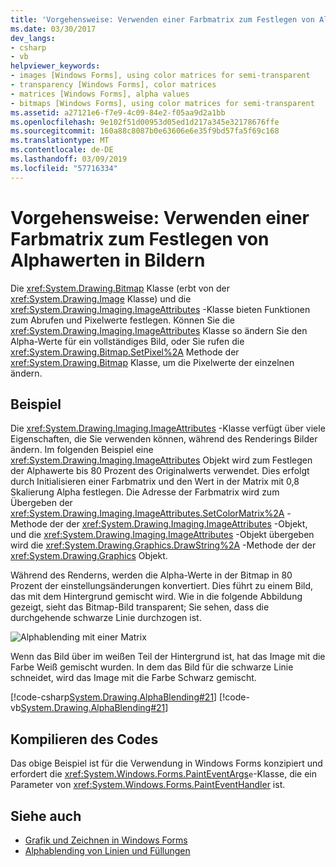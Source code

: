 ```yaml
---
title: 'Vorgehensweise: Verwenden einer Farbmatrix zum Festlegen von Alphawerten in Bildern'
ms.date: 03/30/2017
dev_langs:
- csharp
- vb
helpviewer_keywords:
- images [Windows Forms], using color matrices for semi-transparent
- transparency [Windows Forms], color matrices
- matrices [Windows Forms], alpha values
- bitmaps [Windows Forms], using color matrices for semi-transparent
ms.assetid: a27121e6-f7e9-4c09-84e2-f05aa9d2a1bb
ms.openlocfilehash: 9e102f51d00953d05ed1d217a345e32178676ffe
ms.sourcegitcommit: 160a88c8087b0e63606e6e35f9bd57fa5f69c168
ms.translationtype: MT
ms.contentlocale: de-DE
ms.lasthandoff: 03/09/2019
ms.locfileid: "57716334"
---
```

# <a name="how-to-use-a-color-matrix-to-set-alpha-values-in-images"></a>Vorgehensweise: Verwenden einer Farbmatrix zum Festlegen von Alphawerten in Bildern
Die <xref:System.Drawing.Bitmap> Klasse (erbt von der <xref:System.Drawing.Image> Klasse) und die <xref:System.Drawing.Imaging.ImageAttributes> -Klasse bieten Funktionen zum Abrufen und Pixelwerte festlegen. Können Sie die <xref:System.Drawing.Imaging.ImageAttributes> Klasse so ändern Sie den Alpha-Werte für ein vollständiges Bild, oder Sie rufen die <xref:System.Drawing.Bitmap.SetPixel%2A> Methode der <xref:System.Drawing.Bitmap> Klasse, um die Pixelwerte der einzelnen ändern.  
  
## <a name="example"></a>Beispiel  
 Die <xref:System.Drawing.Imaging.ImageAttributes> -Klasse verfügt über viele Eigenschaften, die Sie verwenden können, während des Renderings Bilder ändern. Im folgenden Beispiel eine <xref:System.Drawing.Imaging.ImageAttributes> Objekt wird zum Festlegen der Alphawerte bis 80 Prozent des Originalwerts verwendet. Dies erfolgt durch Initialisieren einer Farbmatrix und den Wert in der Matrix mit 0,8 Skalierung Alpha festlegen. Die Adresse der Farbmatrix wird zum Übergeben der <xref:System.Drawing.Imaging.ImageAttributes.SetColorMatrix%2A> -Methode der der <xref:System.Drawing.Imaging.ImageAttributes> -Objekt, und die <xref:System.Drawing.Imaging.ImageAttributes> -Objekt übergeben wird die <xref:System.Drawing.Graphics.DrawString%2A> -Methode der der <xref:System.Drawing.Graphics> Objekt.  
  
 Während des Renderns, werden die Alpha-Werte in der Bitmap in 80 Prozent der einstellungsänderungen konvertiert. Dies führt zu einem Bild, das mit dem Hintergrund gemischt wird. Wie in die folgende Abbildung gezeigt, sieht das Bitmap-Bild transparent; Sie sehen, dass die durchgehende schwarze Linie durchzogen ist.  
  
 ![Alphablending mit einer Matrix](./media/image2.png "image2")  
  
 Wenn das Bild über im weißen Teil der Hintergrund ist, hat das Image mit die Farbe Weiß gemischt wurden. In dem das Bild für die schwarze Linie schneidet, wird das Image mit die Farbe Schwarz gemischt.  
  
 [!code-csharp[System.Drawing.AlphaBlending#21](~/samples/snippets/csharp/VS_Snippets_Winforms/System.Drawing.AlphaBlending/CS/Class1.cs#21)]
 [!code-vb[System.Drawing.AlphaBlending#21](~/samples/snippets/visualbasic/VS_Snippets_Winforms/System.Drawing.AlphaBlending/VB/Class1.vb#21)]  
  
## <a name="compiling-the-code"></a>Kompilieren des Codes  
 Das obige Beispiel ist für die Verwendung in Windows Forms konzipiert und erfordert die <xref:System.Windows.Forms.PaintEventArgs>`e`-Klasse, die ein Parameter von <xref:System.Windows.Forms.PaintEventHandler> ist.  
  
## <a name="see-also"></a>Siehe auch
- [Grafik und Zeichnen in Windows Forms](graphics-and-drawing-in-windows-forms.md)
- [Alphablending von Linien und Füllungen](alpha-blending-lines-and-fills.md)
